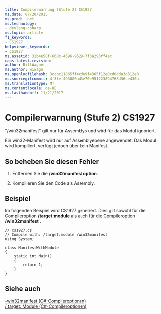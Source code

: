 ```yaml
---
title: Compilerwarnung (Stufe 2) CS1927
ms.date: 07/20/2015
ms.prod: .net
ms.technology:
- devlang-csharp
ms.topic: article
f1_keywords:
- CS1927
helpviewer_keywords:
- CS1927
ms.assetid: 32b4e58f-668c-4596-9529-7f3a293ff4ac
caps.latest.revision: 
author: BillWagner
ms.author: wiwagn
ms.openlocfilehash: 3ccbc11865ff4cde9f4365f12e0cd0dda3d312e0
ms.sourcegitcommit: 4f3fef493080a43e70e951223894768d36ce430a
ms.translationtype: MT
ms.contentlocale: de-DE
ms.lasthandoff: 11/21/2017
---
```

# <a name="compiler-warning-level-2-cs1927"></a>Compilerwarnung (Stufe 2) CS1927
"/win32manifest" gilt nur für Assemblys und wird für das Modul ignoriert.  
  
 Ein win32-Manifest wird nur auf Assemblyebene angewendet. Das Modul wird kompiliert, verfügt jedoch über kein Manifest.  
  
## <a name="to-correct-this-error"></a>So beheben Sie diesen Fehler  
  
1.  Entfernen Sie die **/win32manifest option**.  
  
2.  Kompilieren Sie den Code als Assembly.  
  
## <a name="example"></a>Beispiel  
 Im folgenden Beispiel wird CS1927 generiert. Dies gilt sowohl für die Compileroption **/target:module** als auch für die Compileroption **/win32manifest** .  
  
```  
// cs1927.cs  
// Compile with: /target:module /win32manifest  
using System;  
  
class ManifestWithModule  
{  
    static int Main()  
    {  
        return 1;  
    }  
}  
```  
  
## <a name="see-also"></a>Siehe auch  
 [-win32manifest (C#-Compileroptionen)](../../csharp/language-reference/compiler-options/win32manifest-compiler-option.md)  
 [/ target: Module (C#-Compileroptionen)](../../csharp/language-reference/compiler-options/target-module-compiler-option.md)
